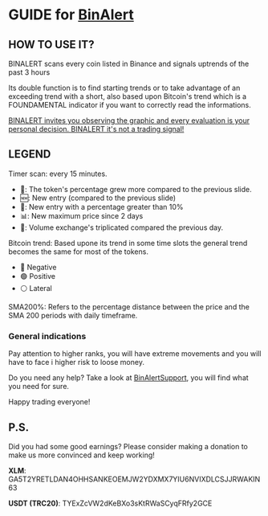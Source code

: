 # GUIDE for [BinAlert](https://t.me/BinAlertChannel)

## HOW TO USE IT?

BINALERT scans every coin listed in Binance and signals uptrends of the past 3 hours

Its double function is to find starting trends or to take advantage of an exceeding trend with a short, also based upon Bitcoin's trend which is a FOUNDAMENTAL indicator if you want to correctly read the informations.

<ins>BINALERT invites you observing the graphic and every evaluation is your personal decision. BINALERT it's not a trading signal!</ins>

## LEGEND

Timer scan: every 15 minutes.

* 📗: The token's percentage grew more compared to the previous slide. 
* 🆕: New entry (compared to the previous slide)
* 🚀: New entry with a percentage greater than 10%
* 📊: New maximum price since 2 days
* 📶: Volume exchange's triplicated compared the previous day.

Bitcoin trend: Based upone its trend in some time slots the general trend becomes the same for most of the tokens.
* 🔴 Negative
* 🟢 Positive
* ⚪️ Lateral

SMA200%: Refers to the percentage distance between the price and the SMA 200 periods with daily timeframe.

### General indications

Pay attention to higher ranks, you will have extreme movements and you will have to face i higher risk to loose money.

Do you need any help? Take a look at [BinAlertSupport](https://t.me/BinAlertSupport), you will find what you need for sure.

Happy trading everyone!

## P.S.

Did you had some good earnings?
Please consider making a donation to make us more convinced and keep working!

**XLM**: GA5T2YRETLDAN4OHHSANKEOEMJW2YDXMX7YIU6NVIXDLCSJJRWAKIN63

**USDT (TRC20)**: TYExZcVW2dKeBXo3sKtRWaSCyqFRfy2GCE
